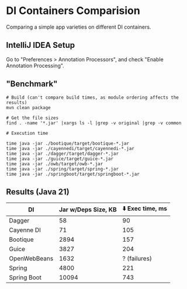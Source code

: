 # DI Containers Comparision

Comparing a simple app varieties on different DI containers.

## IntelliJ IDEA Setup

Go to "Preferences > Annotation Processors", and check "Enable Annotation
Processing".

## "Benchmark"

```
# Build (can't compare build times, as module ordering affects the results)
mvn clean package
```

```
# Get the file sizes
find . -name '*.jar' |xargs ls -l |grep -v original |grep -v common
```

```
# Execution time

time java -jar ./bootique/target/bootique-*.jar
time java -jar ./cayennedi/target/cayennedi-*.jar
time java -jar ./dagger/target/dagger-*.jar
time java -jar ./guice/target/guice-*.jar
time java -jar ./owb/target/owb-*.jar
time java -jar ./spring/target/spring-*.jar
time java -jar ./springboot/target/springboot-*.jar
```

## Results (Java 21)

|DI| Jar w/Deps Size, KB | :arrow_down: Exec time, ms |
|----|---------------------|----------------------------|
|Dagger| 58                  | 90                         |
|Cayenne DI| 71                  | 105                        |
|Bootique| 2894                | 157                        |
|Guice| 3827                | 204                        |
|OpenWebBeans| 1632                | ? (failures)               |
|Spring| 4800                | 221                        |
|Spring Boot| 10094               | 743                        |
